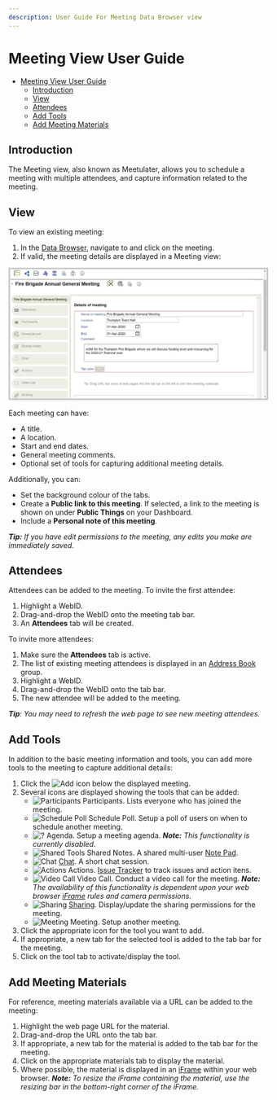 ```yaml
---
description: User Guide For Meeting Data Browser view
---
```


# Meeting View User Guide

- [Meeting View User Guide](#meeting-view-user-guide)
  - [Introduction](#introduction)
  - [View](#view)
  - [Attendees](#attendees)
  - [Add Tools](#add-tools)
  - [Add Meeting Materials](#add-meeting-materials)

## Introduction
The Meeting view, also known as Meetulater, allows you to schedule a meeting with multiple attendees, and capture information related to the meeting.

## View
To view an existing meeting:
1. In the [Data Browser](https://github.com/solidos/userguide/README.md), navigate to and click on the meeting.
3. If valid, the meeting details are displayed in a Meeting view:

<img src="Meeting_View.png" alt="Meeting (Meetulater)" width="1024" style="border: 1; border-style:solid; border-color: rgb(200,200,200)">

Each meeting can have:
- A title.
- A location.
- Start and end dates.
- General meeting comments.
- Optional set of tools for capturing additional meeting details.

Additionally, you can:
- Set the background colour of the tabs.
- Create a **Public link to this meeting**. If selected, a link to the meeting is shown on under **Public Things** on your Dashboard.
- Include a **Personal note of this meeting**.

_**Tip:** If you have edit permissions to the meeting, any edits you make are immediately saved._

## Attendees
Attendees can be added to the meeting. To invite the first attendee:
1. Highlight a WebID.
2. Drag-and-drop the WebID onto the meeting tab bar.
3. An **Attendees** tab will be created.

To invite more attendees:
1. Make sure the **Attendees** tab is active.
2. The list of existing meeting attendees is displayed in an [Address Book](https://github.com/solidos/userguide/blob/main/views/addressbook/userguide.md) group.
2. Highlight a WebID.
3. Drag-and-drop the WebID onto the tab bar.
4. The new attendee will be added to the meeting.

_**Tip**: You may need to refresh the web page to see new meeting attendees._

## Add Tools
In addition to the basic meeting information and tools, you can add more tools to the meeting to capture additional details:
1. Click the <img src="https://solidos.github.io/solid-ui/src/icons/noun_19460_green.svg" alt="Add" width="16"> icon below the displayed meeting.
2. Several icons are displayed showing the tools that can be added:
    - <img src="https://solidos.github.io/solid-ui/src/icons/noun_339237.svg" alt="Participants" width="16"> Participants. Lists everyone who has joined the meeting.
    - <img src="https://solidos.github.io/solid-ui/src/icons/noun_346777.svg" alt="Schedule Poll" width="16"> Schedule Poll. Setup a poll of users on when to schedule another meeting.
    - <img src="https://solidos.github.io/solid-ui/src/icons/noun_48218.svg" alt="?" width="16"> Agenda. Setup a meeting agenda. _**Note:** This functionality is currently disabled._
    - <img src="https://solidos.github.io/solid-ui/src/icons/noun_79217.svg" alt="Shared Tools" width="16"> Shared Notes. A shared multi-user [Note Pad](https://github.com/solidos/userguide/blob/main/views/views/notepad/userguide.md).
    - <img src="https://solidos.github.io/solid-ui/src/icons/noun_346319.svg" alt="Chat" width="16"> [Chat](https://github.com/solidos/userguide/blob/main/views/chat/userguide.md). A short chat session. 
    - <img src="https://solidos.github.io/solid-ui/src/icons/noun_17020.svg" alt="Actions" width="16"> Actions. [Issue Tracker](https://github.com/solidos/issue-pane/blob/main/README.md) to track issues and action itens.
    - <img src="https://solidos.github.io/solid-ui/src/icons/noun_260227.svg" alt="Video Call" width="16"> Video Call. Conduct a video call for the meeting. _**Note:** The availability of this functionality is dependent upon your web browser [iFrame](https://www.w3.org/TR/2011/WD-html5-20110525/the-iframe-element.html#the-iframe-element) rules and camera permissions._
    - <img src="https://solidos.github.io/solid-ui/src/icons/noun_123691.svg" alt="Sharing" width="16"> [Sharing](https://github.com/solidos/userguide/blob/main/views/sharing/userguide.md). Display/update the sharing permissions for the meeting.
    - <img src="https://solidos.github.io/solid-ui/src/icons/noun_66617.svg" alt="Meeting" width="16"> Meeting. Setup another meeting.
3. Click the appropriate icon for the tool you want to add.
4. If appropriate, a new tab for the selected tool is added to the tab bar for the meeting.
5. Click on the tool tab to activate/display the tool.

## Add Meeting Materials
For reference, meeting materials available via a URL can be added to the meeting:
1. Highlight the web page URL for the material.
2. Drag-and-drop the URL onto the tab bar.
3. If appropriate, a new tab for the material is added to the tab bar for the meeting.
4. Click on the appropriate materials tab to display the material.
5. Where possible, the material is displayed in an [iFrame](https://www.w3.org/TR/2011/WD-html5-20110525/the-iframe-element.html#the-iframe-element) within your web browser. _**Note:** To resize the iFrame containing the material, use the resizing bar in the bottom-right corner of the iFrame._